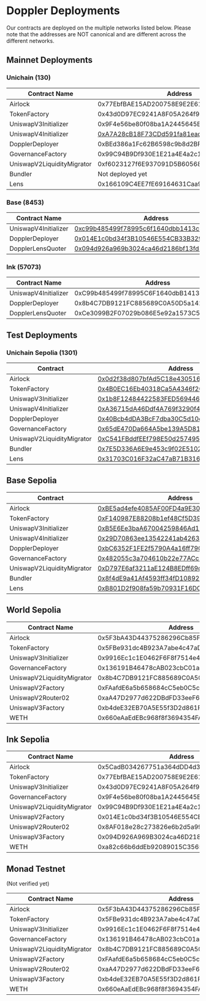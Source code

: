 # Doppler Deployments

Our contracts are deployed on the multiple networks listed below. Please note that the addresses are NOT canonical and are different across the different networks.

## Mainnet Deployments

### Unichain (130)

| Contract Name              | Address                                                                                                                          |
| -------------------------- | -------------------------------------------------------------------------------------------------------------------------------- |
| Airlock                    | 0x77EbfBAE15AD200758E9E2E61597c0B07d731254                                                                                       |
| TokenFactory               | 0x43d0D97EC9241A8F05A264f94B82A1d2E600f2B3                                                                                       |
| UniswapV3Initializer       | 0x9F4e56be80f08ba1A2445645EFa6d231E27b43ec                                                                                       |
| UniswapV4Initializer       | [0xA7A28cB18F73CDd591fa81ead6ffadf749c0d0a2](https://unichain.blockscout.com/address/0xA7A28cB18F73CDd591fa81ead6ffadf749c0d0a2) |
| DopplerDeployer            | 0xBEd386a1Fc62B6598c9b8d2BF634471B6Fe75EB7                                                                                       |
| GovernanceFactory          | 0x99C94B9Df930E1E21a4E4a2c105dBff21bF5c5aE                                                                                       |
| UniswapV2LiquidityMigrator | 0xf6023127f6E937091D5B605680056A6D27524bad                                                                                       |
| Bundler                    | Not deployed yet                                                                                                                 |
| Lens                       | 0x166109C4EE7fE69164631Caa937dAA5F5cEbFef0                                                                                       |

### Base (8453)

| Contract Name        | Address                                                                                                               |
| -------------------- | --------------------------------------------------------------------------------------------------------------------- |
| UniswapV4Initializer | [0xc99b485499f78995c6f1640dbb1413c57f8ba684](https://basescan.org/address/0xc99b485499f78995c6f1640dbb1413c57f8ba684) |
| DopplerDeployer      | [0x014E1c0bd34f3B10546E554CB33B3293fECDD056](https://basescan.org/address/0x014E1c0bd34f3B10546E554CB33B3293fECDD056) |
| DopplerLensQuoter    | [0x094d926a969b3024ca46d2186bf13fd5cdba9ce2](https://basescan.org/address/0x094d926a969b3024ca46d2186bf13fd5cdba9ce2) |

### Ink (57073)

| Contract Name        | Address                                    |
| -------------------- | ------------------------------------------ |
| UniswapV4Initializer | 0xC99b485499f78995C6F1640dbB1413c57f8BA684 |
| DopplerDeployer      | 0x8b4C7DB9121FC885689C0A50D5a1429F15AEc2a0 |
| DopplerLensQuoter    | 0xCe3099B2F07029b086E5e92a1573C5f5A3071783 |

## Test Deployments

### Unichain Sepolia (1301)

| Contract                   | Address                                                                                                                              |
| -------------------------- | ------------------------------------------------------------------------------------------------------------------------------------ |
| Airlock                    | [0x0d2f38d807bfAd5C18e430516e10ab560D300caF](https://base-sepolia.blockscout.com/address/0x0d2f38d807bfAd5C18e430516e10ab560D300caF) |
| TokenFactory               | [0x4B0EC16Eb40318Ca5A4346f20F04A2285C19675B](https://base-sepolia.blockscout.com/address/0x4B0EC16Eb40318Ca5A4346f20F04A2285C19675B) |
| UniswapV3Initializer       | [0x1b8F12484422583FED5694469f94C7839a823980](https://base-sepolia.blockscout.com/address/0x1b8F12484422583FED5694469f94C7839a823980) |
| UniswapV4Initializer       | [0xA36715dA46Ddf4A769f3290f49AF58bF8132ED8E](https://base-sepolia.blockscout.com/address/0xA36715dA46Ddf4A769f3290f49AF58bF8132ED8E) |
| DopplerDeployer            | [0x40Bcb4dDA3BcF7dba30C5d10c31EE2791ed9ddCa](https://base-sepolia.blockscout.com/address/0x40Bcb4dDA3BcF7dba30C5d10c31EE2791ed9ddCa) |
| GovernanceFactory          | [0x65dE470Da664A5be139A5D812bE5FDa0d76CC951](https://base-sepolia.blockscout.com/address/0x65dE470Da664A5be139A5D812bE5FDa0d76CC951) |
| UniswapV2LiquidityMigrator | [0xC541FBddfEEf798E50d257495D08efe00329109A](https://base-sepolia.blockscout.com/address/0xC541FBddfEEf798E50d257495D08efe00329109A) |
| Bundler                    | [0x7E5D336A6E9e453c9f02E5102CC039E015Fd8fb8](https://base-sepolia.blockscout.com/address/0x7E5D336A6E9e453c9f02E5102CC039E015Fd8fb8) |
| Lens                       | [0x31703C016F32aC47aB71B3160b3579EcE05a5E5d](https://base-sepolia.blockscout.com/address/0x31703C016F32aC47aB71B3160b3579EcE05a5E5d) |

## Base Sepolia

| Contract                   | Address                                                                                                                              |
| -------------------------- | ------------------------------------------------------------------------------------------------------------------------------------ |
| Airlock                    | [0xBE5ad4efe4085AF00FD4a9E30b754cDcEFE9C6Ad](https://base-sepolia.blockscout.com/address/0xBE5ad4efe4085AF00FD4a9E30b754cDcEFE9C6Ad) |
| TokenFactory               | [0xF140987E88208b1ef48Cf5D39448Cc82EdF1f51e](https://base-sepolia.blockscout.com/address/0xF140987E88208b1ef48Cf5D39448Cc82EdF1f51e) |
| UniswapV3Initializer       | [0xB5E6Ee3baA67004259846Ad151bB0A2D2836f12d](https://base-sepolia.blockscout.com/address/0xB5E6Ee3baA67004259846Ad151bB0A2D2836f12d) |
| UniswapV4Initializer       | [0x29D70863ee13542241ab4263A272289FD6E5F625](https://base-sepolia.blockscout.com/address/0x29D70863ee13542241ab4263A272289FD6E5F625) |
| DopplerDeployer            | [0xbC6352F1FE2f5790A4a16ff79C9cB5caD238b258](https://base-sepolia.blockscout.com/address/0xbC6352F1FE2f5790A4a16ff79C9cB5caD238b258) |
| GovernanceFactory          | [0x482055c3a704610b22e77ACc29863F92bcFd4298](https://base-sepolia.blockscout.com/address/0x482055c3a704610b22e77ACc29863F92bcFd4298) |
| UniswapV2LiquidityMigrator | [0xD797E6af3211aE124B8EDff69db21FFe6C659104](https://base-sepolia.blockscout.com/address/0xD797E6af3211aE124B8EDff69db21FFe6C659104) |
| Bundler                    | [0x8f4dE9a41Af4593ff34fD10892E51981E30acAf4](https://base-sepolia.blockscout.com/address/0x8f4dE9a41Af4593ff34fD10892E51981E30acAf4) |
| Lens                       | [0xB801D2f908fa59b70931F16DC8c2Df093686bA80](https://base-sepolia.blockscout.com/address/0xB801D2f908fa59b70931F16DC8c2Df093686bA80) |

## World Sepolia

| Contract Name              | Address                                    |
| -------------------------- | ------------------------------------------ |
| Airlock                    | 0x5F3bA43D44375286296Cb85F1EA2EBfa25dde731 |
| TokenFactory               | 0x5FBe931dc4B923A7abe4c47aD68d5bF9Eda5B76D |
| UniswapV3Initializer       | 0x9916Ec1c1E0462F6F8f7514e414F06bf001Ac82A |
| GovernanceFactory          | 0x136191B46478cAB023cbC01a36160C4Aad81677a |
| UniswapV2LiquidityMigrator | 0x8b4C7DB9121FC885689C0A50D5a1429F15AEc2a0 |
| UniswapV2Factory           | 0xFAafdE6a5b658684cC5eb0C5c2c755B00A246F45 |
| UniswapV2Router02          | 0xaA47D2977d622DBdFD33eeF6a8276727c52EB4e5 |
| UniswapV3Factory           | 0xb4deE32EB70A5E55f3D2d861F49Fb3D79f7a14d9 |
| WETH                       | 0x660eAaEdEBc968f8f3694354FA8EC0b4c5Ba8D12 |

## Ink Sepolia

| Contract Name              | Address                                    |
| -------------------------- | ------------------------------------------ |
| Airlock                    | 0x5CadB034267751a364dDD4d321C99E07A307f915 |
| TokenFactory               | 0x77EbfBAE15AD200758E9E2E61597c0B07d731254 |
| UniswapV3Initializer       | 0x43d0D97EC9241A8F05A264f94B82A1d2E600f2B3 |
| GovernanceFactory          | 0x9F4e56be80f08ba1A2445645EFa6d231E27b43ec |
| UniswapV2LiquidityMigrator | 0x99C94B9Df930E1E21a4E4a2c105dBff21bF5c5aE |
| UniswapV2Factory           | 0x014E1c0bd34f3B10546E554CB33B3293fECDD056 |
| UniswapV2Router02          | 0x8AF018e28c273826e6b2d5a99e81c8fB63729b07 |
| UniswapV3Factory           | 0x094D926A969B3024ca46D2186BF13FD5CDBA9CE2 |
| WETH                       | 0xa82c66b6ddEb92089015C3565E05B5c9750b2d4B |

## Monad Testnet

(Not verified yet)

| Contract Name              | Address                                    |
| -------------------------- | ------------------------------------------ |
| Airlock                    | 0x5F3bA43D44375286296Cb85F1EA2EBfa25dde731 |
| TokenFactory               | 0x5FBe931dc4B923A7abe4c47aD68d5bF9Eda5B76D |
| UniswapV3Initializer       | 0x9916Ec1c1E0462F6F8f7514e414F06bf001Ac82A |
| GovernanceFactory          | 0x136191B46478cAB023cbC01a36160C4Aad81677a |
| UniswapV2LiquidityMigrator | 0x8b4C7DB9121FC885689C0A50D5a1429F15AEc2a0 |
| UniswapV2Factory           | 0xFAafdE6a5b658684cC5eb0C5c2c755B00A246F45 |
| UniswapV2Router02          | 0xaA47D2977d622DBdFD33eeF6a8276727c52EB4e5 |
| UniswapV3Factory           | 0xb4deE32EB70A5E55f3D2d861F49Fb3D79f7a14d9 |
| WETH                       | 0x660eAaEdEBc968f8f3694354FA8EC0b4c5Ba8D12 |
